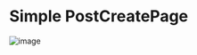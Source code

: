 # Simple PostCreatePage

![image](https://github.com/SeLino98/android_java_techZIP/assets/42768156/8e21290d-a82c-4a93-83c7-d4fd21729062)



